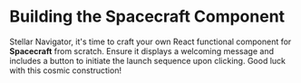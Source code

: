 # Building the Spacecraft Component

Stellar Navigator, it's time to craft your own React functional component for **Spacecraft** from scratch. Ensure it displays a welcoming message and includes a button to initiate the launch sequence upon clicking. Good luck with this cosmic construction!